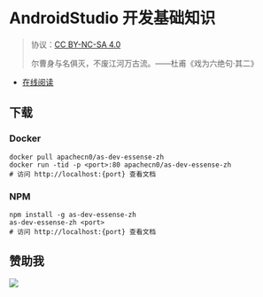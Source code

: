 # AndroidStudio 开发基础知识

> 协议：[CC BY-NC-SA 4.0](http://creativecommons.org/licenses/by-nc-sa/4.0/)
> 
> 尔曹身与名俱灭，不废江河万古流。——杜甫《戏为六绝句·其二》

* [在线阅读](https://asde.flygon.net)
## 下载

### Docker

```
docker pull apachecn0/as-dev-essense-zh
docker run -tid -p <port>:80 apachecn0/as-dev-essense-zh
# 访问 http://localhost:{port} 查看文档
```

### NPM

```
npm install -g as-dev-essense-zh
as-dev-essense-zh <port>
# 访问 http://localhost:{port} 查看文档
```

## 赞助我

![](https://img-blog.csdnimg.cn/20200112005920729.png)

